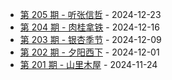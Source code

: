 * [第 205 期 - 听张信哲](https://weekly.tw93.fun/posts/205-听张信哲) - 2024-12-23
* [第 204 期 - 肉桂拿铁](https://weekly.tw93.fun/posts/204-肉桂拿铁) - 2024-12-16
* [第 203 期 - 银杏季节](https://weekly.tw93.fun/posts/203-银杏季节) - 2024-12-09
* [第 202 期 - 夕阳西下](https://weekly.tw93.fun/posts/202-夕阳西下) - 2024-12-01
* [第 201 期 - 山里木屋](https://weekly.tw93.fun/posts/201-山里木屋) - 2024-11-24
